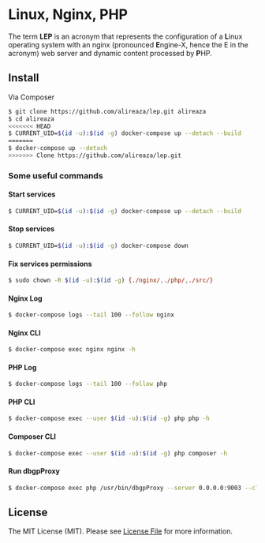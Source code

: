 # Linux, Nginx, PHP
The term **LEP** is an acronym that represents the configuration of a **L**inux operating system with an nginx (pronounced **E**ngine-X, hence the E in the acronym) web server and dynamic content processed by **P**HP.

## Install

Via Composer
```bash
$ git clone https://github.com/alireaza/lep.git alireaza
$ cd alireaza
<<<<<<< HEAD
$ CURRENT_UID=$(id -u):$(id -g) docker-compose up --detach --build
=======
$ docker-compose up --detach
>>>>>>> Clone https://github.com/alireaza/lep.git
```


### Some useful commands

#### Start services
```bash
$ CURRENT_UID=$(id -u):$(id -g) docker-compose up --detach --build
```

#### Stop services
```bash
$ CURRENT_UID=$(id -u):$(id -g) docker-compose down
```

#### Fix services permissions
```bash
$ sudo chown -R $(id -u):$(id -g) {./nginx/,./php/,./src/}
```

#### Nginx Log
```bash
$ docker-compose logs --tail 100 --follow nginx
```

#### Nginx CLI
```bash
$ docker-compose exec nginx nginx -h
```

#### PHP Log
```bash
$ docker-compose logs --tail 100 --follow php
```

#### PHP CLI
```bash
$ docker-compose exec --user $(id -u):$(id -g) php php -h
```

#### Composer CLI
```bash
$ docker-compose exec --user $(id -u):$(id -g) php composer -h
```

#### Run dbgpProxy
```bash
$ docker-compose exec php /usr/bin/dbgpProxy --server 0.0.0.0:9003 --client 0.0.0.0:9001
```

## License

The MIT License (MIT). Please see [License File](LICENSE) for more information.
